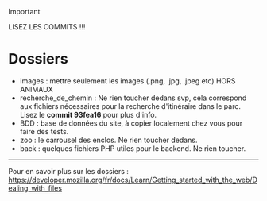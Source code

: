 
> [!IMPORTANT]
> LISEZ LES COMMITS !!!


# Dossiers
- images : mettre seulement les images (.png, .jpg, .jpeg etc) HORS ANIMAUX
- recherche_de_chemin : Ne rien toucher dedans svp, cela correspond aux fichiers nécessaires pour la recherche d'itinéraire dans le parc. Lisez le **commit 93fea16** pour plus d'info.
- BDD : base de données du site, à copier localement chez vous pour faire des tests.
- zoo : le carrousel des enclos. Ne rien toucher dedans.
- back : quelques fichiers PHP utiles pour le backend. Ne rien toucher.

---

Pour en savoir plus sur les dossiers : https://developer.mozilla.org/fr/docs/Learn/Getting_started_with_the_web/Dealing_with_files

